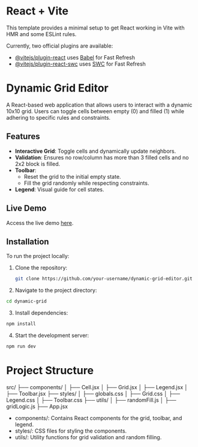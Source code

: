 # React + Vite

This template provides a minimal setup to get React working in Vite with HMR and some ESLint rules.

Currently, two official plugins are available:

- [@vitejs/plugin-react](https://github.com/vitejs/vite-plugin-react/blob/main/packages/plugin-react/README.md) uses [Babel](https://babeljs.io/) for Fast Refresh
- [@vitejs/plugin-react-swc](https://github.com/vitejs/vite-plugin-react-swc) uses [SWC](https://swc.rs/) for Fast Refresh


# Dynamic Grid Editor

A React-based web application that allows users to interact with a dynamic 10x10 grid. Users can toggle cells between empty (0) and filled (1) while adhering to specific rules and constraints.

## Features

- **Interactive Grid**: Toggle cells and dynamically update neighbors.
- **Validation**: Ensures no row/column has more than 3 filled cells and no 2x2 block is filled.
- **Toolbar**:
  - Reset the grid to the initial empty state.
  - Fill the grid randomly while respecting constraints.
- **Legend**: Visual guide for cell states.

## Live Demo

Access the live demo [here](https://your-deployment-url.com).

## Installation

To run the project locally:

1. Clone the repository:
   ```bash
   git clone https://github.com/your-username/dynamic-grid-editor.git
   ```

2. Navigate to the project directory:
``` bash
cd dynamic-grid
```

3. Install dependencies:
``` bash
npm install
```

4. Start the development server:
``` bash
npm run dev
```

# Project Structure
src/
├── components/
│   ├── Cell.jsx
│   ├── Grid.jsx
│   ├── Legend.jsx
│   ├── Toolbar.jsx
├── styles/
│   ├── globals.css
│   ├── Grid.css
│   ├── Legend.css
│   ├── Toolbar.css
├── utils/
│   ├── randomFill.js
│   ├── gridLogic.js
├── App.jsx


* components/: Contains React components for the grid, toolbar, and legend.
* styles/: CSS files for styling the components.
* utils/: Utility functions for grid validation and random filling.

